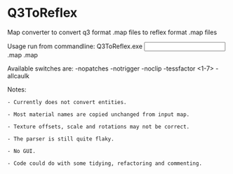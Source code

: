 Q3ToReflex
==========

Map converter to convert q3 format .map files to reflex format .map files

Usage run from commandline: Q3ToReflex.exe <input>.map <output>.map <switches>

Available switches are:
-nopatches
-notrigger
-noclip
-tessfactor <1-7>
-allcaulk

Notes:

	- Currently does not convert entities.

	- Most material names are copied unchanged from input map.

	- Texture offsets, scale and rotations may not be correct.

	- The parser is still quite flaky.

	- No GUI.

	- Code could do with some tidying, refactoring and commenting.